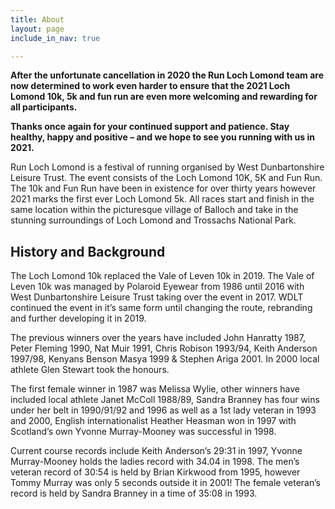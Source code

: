 ```yaml
---
title: About
layout: page
include_in_nav: true

---
```

**After the unfortunate cancellation in 2020 the Run Loch Lomond team are now determined to work even harder to ensure that the 2021 Loch Lomond 10k, 5k and fun run are even more welcoming and rewarding for all participants.**

**Thanks once again for your continued support and patience. Stay healthy, happy and positive – and we hope to see you running with us in 2021.**

Run Loch Lomond is a festival of running organised by West Dunbartonshire Leisure Trust. The event consists of the Loch Lomond 10K, 5K and Fun Run. The 10k and Fun Run have been in existence for over thirty years however 2021 marks the first ever Loch Lomond 5k. All races start and finish in the same location within the picturesque village of Balloch and take in the stunning surroundings of Loch Lomond and Trossachs National Park.

## History and Background

The Loch Lomond 10k replaced the Vale of Leven 10k in 2019. The Vale of Leven 10k was managed by Polaroid Eyewear from 1986 until 2016 with West Dunbartonshire Leisure Trust taking over the event in 2017. WDLT continued the event in it’s same form until changing the route, rebranding and further developing it in 2019.

The previous winners over the years have included John Hanratty 1987, Peter Fleming 1990, Nat Muir 1991, Chris Robison 1993/94, Keith Anderson 1997/98, Kenyans Benson Masya 1999 & Stephen Ariga 2001. In 2000 local athlete Glen Stewart took the honours.

The first female winner in 1987 was Melissa Wylie, other winners have included local athlete Janet McColl 1988/89, Sandra Branney has four wins under her belt in 1990/91/92 and 1996 as well as a 1st lady veteran in 1993 and 2000, English internationalist Heather Heasman won in 1997 with Scotland’s own Yvonne Murray-Mooney was successful in 1998.

Current course records include Keith Anderson’s 29:31 in 1997, Yvonne Murray-Mooney holds the ladies record with 34.04 in 1998. The men’s veteran record of 30:54 is held by Brian Kirkwood from 1995, however Tommy Murray was only 5 seconds outside it in 2001! The female veteran’s record is held by Sandra Branney in a time of 35:08 in 1993.